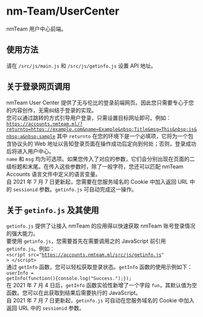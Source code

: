 # nm-Team/UserCenter
nmTeam 用户中心前端。

## 使用方法  
请在 <code>/src/js/main.js</code> 和 <code>/src/js/getinfo.js</code> 设置 API 地址。  

## 关于登录网页调用 
nmTeam User Center 提供了无与伦比的登录前端网页。因此您只需要专心于您的内容创作，无需纠结于登录的实现。  
您可以通过跳转的方式引导用户登录，只需设置目标网址即可。例如：  
<code>https://accounts.nmteam.ml/?returnto=https://example.com&name=Example&nbsp;Title&msg=This&nbsp;is&nbsp;a&nbsp;sample</code>
其中 <code>returnto</code> 在您的环境下是一个必填项，它将为一个包含协议头的 Web 地址以告知登录页面在操作成功后定向到何处；否则，登录成功后将进入用户中心。    
<code>name</code> 和 <code>msg</code> 均为可选项。如果您传入了对应的参数，它们会分别出现在页面的二级标题和末尾。在传入这些参数时，除了一般字符，您还可以匹配 nmTeam Accounts 语言文件中定义的语言变量。  
自 2021 年 7 月 7 日更新起，您需要在您服务域名的 Cookie 中加入返回 URL 中的 <code>sessionid</code> 参数。<code>getinfo.js</code> 可自动完成这一操作。  

## 关于 <code>getinfo.js</code> 及其使用 
<code>getinfo.js</code> 提供了让接入 nmTeam 的应用得以快速获取 nmTeam 账号登录情况的强大能力。  
要使用 <code>getinfo.js</code>，您需要首先在需要调用之的 JavaScript 前引用 <code>getinfo.js</code>。例如：  
<code>&lt;script src="https://accounts.nmteam.ml/src/js/getinfo.js" &gt; &lt;/script&gt;</code>  
通过 <code>getInfo</code> 函数，您可以轻松获取登录状态。<code>getInfo</code> 函数的使用示例如下：  
<code>userInfo = getInfo(function(){console.log("Success.");});</code>  
在 2021 年 7 月 4 日后，<code>getInfo</code> 函数实验性新增了一个字段 <code>fun</code>，其默认值为空函数。您可以在此获取到结果后需要执行的 JavaScript。  
自 2021 年 7 月 7 日更新起，<code>getinfo.js</code> 可自动在您服务域名的 Cookie 中加入返回 URL 中的 <code>sessionid</code> 参数。  